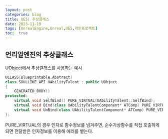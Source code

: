 ```yaml
---
layout: post
categories: blog
title: UE5) 추상클래스
date: 2023-11-19
tags: [UnrealEngine,Unreal,UE5,개인프로젝트]
toc:  true
---
```


## 언리얼엔진의 추상클래스

UObject에서 추상클래스를 사용하는 예시

```c++
UCLASS(Blueprintable,Abstract)
class SOULLIKE_API UAbilityTalent : public UObject
{
    GENERATED_BODY()
protected:
    virtual void SelfBind() PURE_VIRTUAL(UAbilityTalent::SelfBind);
    virtual void Bind(class UAbilityTalentComponent* ATComp) PURE_VIRTUAL(UAbilityTalent::Bind);
    virtual void UnBind(class UAbilityTalentComponent* ATComp) PURE_VIRTUAL(UAbilityTalent::UnBind);
};
```

PURE_VIRTUAL의 경우 인자로 함수정보를 넘겨주면, 순수가상함수를 직접 호출하게 되면 전달받은 인자정보를 이용해 에러를 뱉는다.
